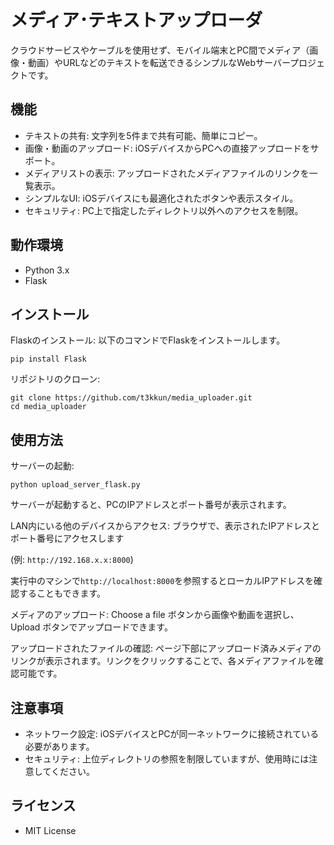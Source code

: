 # メディア･テキストアップローダ
クラウドサービスやケーブルを使用せず、モバイル端末とPC間でメディア（画像・動画）やURLなどのテキストを転送できるシンプルなWebサーバープロジェクトです。

## 機能
- テキストの共有: 文字列を5件まで共有可能、簡単にコピー。
- 画像・動画のアップロード: iOSデバイスからPCへの直接アップロードをサポート。
- メディアリストの表示: アップロードされたメディアファイルのリンクを一覧表示。
- シンプルなUI: iOSデバイスにも最適化されたボタンや表示スタイル。
- セキュリティ: PC上で指定したディレクトリ以外へのアクセスを制限。

## 動作環境
- Python 3.x
- Flask

## インストール
Flaskのインストール: 以下のコマンドでFlaskをインストールします。
```
pip install Flask
```

リポジトリのクローン:
```
git clone https://github.com/t3kkun/media_uploader.git
cd media_uploader
```

## 使用方法
サーバーの起動:
```
python upload_server_flask.py
```
サーバーが起動すると、PCのIPアドレスとポート番号が表示されます。

LAN内にいる他のデバイスからアクセス: ブラウザで、表示されたIPアドレスとポート番号にアクセスします

(例: `http://192.168.x.x:8000`)

実行中のマシンで`http://localhost:8000`を参照するとローカルIPアドレスを確認することもできます。

メディアのアップロード: Choose a file ボタンから画像や動画を選択し、Upload ボタンでアップロードできます。

アップロードされたファイルの確認: ページ下部にアップロード済みメディアのリンクが表示されます。リンクをクリックすることで、各メディアファイルを確認可能です。

## 注意事項
- ネットワーク設定: iOSデバイスとPCが同一ネットワークに接続されている必要があります。
- セキュリティ: 上位ディレクトリの参照を制限していますが、使用時には注意してください。

## ライセンス
- MIT License
